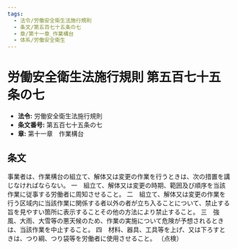 ```yaml
---
tags:
  - 法令/労働安全衛生法施行規則
  - 条文/第五百七十五条の七
  - 章/第十一章_作業構台
  - 体系/労働安全衛生
---
```

# 労働安全衛生法施行規則 第五百七十五条の七

- **法令:** 労働安全衛生法施行規則
- **条文番号:** 第五百七十五条の七
- **章:** 第十一章　作業構台

## 条文
事業者は、作業構台の組立て、解体又は変更の作業を行うときは、次の措置を講じなければならない。
一　組立て、解体又は変更の時期、範囲及び順序を当該作業に従事する労働者に周知させること。
二　組立て、解体又は変更の作業を行う区域内に当該作業に関係する者以外の者が立ち入ることについて、禁止する旨を見やすい箇所に表示することその他の方法により禁止すること。
三　強風、大雨、大雪等の悪天候のため、作業の実施について危険が予想されるときは、当該作業を中止すること。
四　材料、器具、工具等を上げ、又は下ろすときは、つり綱、つり袋等を労働者に使用させること。
（点検）

